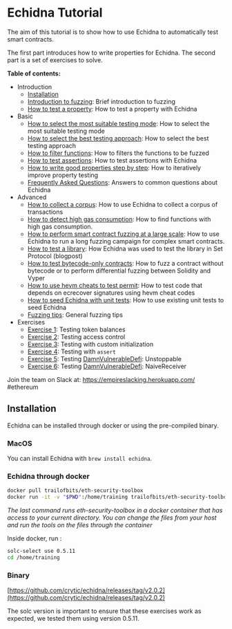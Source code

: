 # Echidna Tutorial

The aim of this tutorial is to show how to use Echidna to automatically test smart contracts.

The first part introduces how to write properties for Echidna.
The second part is a set of exercises to solve.

**Table of contents:**

- Introduction
  - [Installation](#installation)
  - [Introduction to fuzzing](./fuzzing-introduction.md): Brief introduction to fuzzing
  - [How to test a property](./how-to-test-a-property.md): How to test a property with Echidna
- Basic
  - [How to select the most suitable testing mode](./testing-modes.md): How to select the most suitable testing mode
  - [How to select the best testing approach](./common-testing-approaches.md): How to select the best testing approach
  - [How to filter functions](./filtering-functions.md): How to filters the functions to be fuzzed
  - [How to test assertions](./assertion-checking.md): How to test assertions with Echidna
  - [How to write good properties step by step](./property-creation.md): How to iteratively improve property testing
  - [Frequently Asked Questions](./frequently_asked_questions.md): Answers to common questions about Echidna
- Advanced
  - [How to collect a corpus](./collecting-a-corpus.md): How to use Echidna to collect a corpus of transactions
  - [How to detect high gas consumption](./finding-transactions-with-high-gas-consumption.md): How to find functions with high gas consumption.
  - [How to perform smart contract fuzzing at a large scale](./smart-contract-fuzzing-at-scale.md): How to use Echidna to run a long fuzzing campaign for complex smart contracts.
  - [How to test a library](https://blog.trailofbits.com/2020/08/17/using-echidna-to-test-a-smart-contract-library/): How Echidna was used to test the library in Set Protocol (blogpost)
  - [How to test bytecode-only contracts](./testing-bytecode.md): How to fuzz a contract without bytecode or to perform differential fuzzing between Solidity and Vyper
  - [How to use hevm cheats to test permit](./hevm-cheats-to-test-permit.md): How to test code that depends on ecrecover signatures using hevm cheat codes
  - [How to seed Echidna with unit tests](./end-to-end-testing.md): How to use existing unit tests to seed Echidna
  - [Fuzzing tips](./fuzzing_tips.md): General fuzzing tips
- Exercises
  - [Exercise 1](./Exercise-1.md): Testing token balances
  - [Exercise 2](./Exercise-2.md): Testing access control
  - [Exercise 3](./Exercise-3.md): Testing with custom initialization
  - [Exercise 4](./Exercise-4.md): Testing with `assert`
  - [Exercise 5](./Exercise-5.md): Testing [DamnVulnerableDefi](https://www.damnvulnerabledefi.xyz/): Unstoppable
  - [Exercise 6](./Exercise-6.md): Testing [DamnVulnerableDefi](https://www.damnvulnerabledefi.xyz/): NaiveReceiver

Join the team on Slack at: https://empireslacking.herokuapp.com/ #ethereum

## Installation

Echidna can be installed through docker or using the pre-compiled binary.

### MacOS

You can install Echidna with `brew install echidna`. 

### Echidna through docker

```bash
docker pull trailofbits/eth-security-toolbox
docker run -it -v "$PWD":/home/training trailofbits/eth-security-toolbox
```

*The last command runs eth-security-toolbox in a docker container that has access to your current directory. You can change the files from your host and run the tools on the files through the container*

Inside docker, run :

```bash
solc-select use 0.5.11
cd /home/training
```

### Binary

[https://github.com/crytic/echidna/releases/tag/v2.0.2](https://github.com/crytic/echidna/releases/tag/v2.0.2)

The solc version is important to ensure that these exercises work as expected, we tested them using version 0.5.11.
